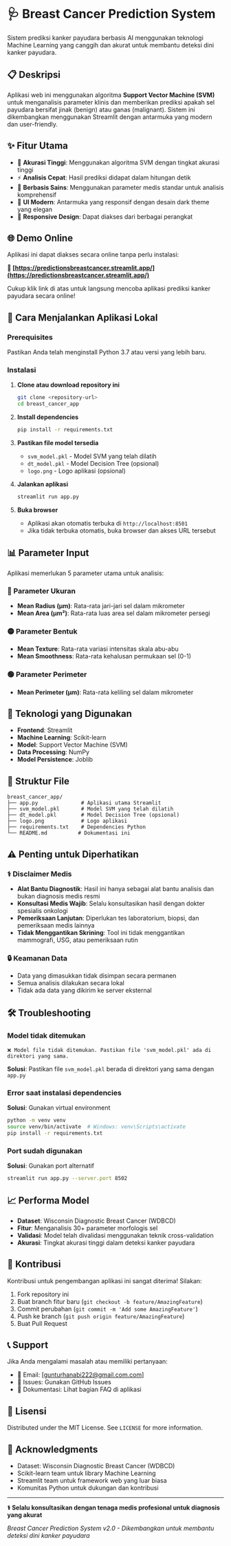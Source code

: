 # 🩺 Breast Cancer Prediction System

Sistem prediksi kanker payudara berbasis AI menggunakan teknologi Machine Learning yang canggih dan akurat untuk membantu deteksi dini kanker payudara.

## 📋 Deskripsi

Aplikasi web ini menggunakan algoritma **Support Vector Machine (SVM)** untuk menganalisis parameter klinis dan memberikan prediksi apakah sel payudara bersifat jinak (benign) atau ganas (malignant). Sistem ini dikembangkan menggunakan Streamlit dengan antarmuka yang modern dan user-friendly.

## ✨ Fitur Utama

- 🎯 **Akurasi Tinggi**: Menggunakan algoritma SVM dengan tingkat akurasi tinggi
- ⚡ **Analisis Cepat**: Hasil prediksi didapat dalam hitungan detik
- 🔬 **Berbasis Sains**: Menggunakan parameter medis standar untuk analisis komprehensif
- 🎨 **UI Modern**: Antarmuka yang responsif dengan desain dark theme yang elegan
- 📱 **Responsive Design**: Dapat diakses dari berbagai perangkat

## 🌐 Demo Online

Aplikasi ini dapat diakses secara online tanpa perlu instalasi:

**🔗 [https://predictionsbreastcancer.streamlit.app/](https://predictionsbreastcancer.streamlit.app/)**

Cukup klik link di atas untuk langsung mencoba aplikasi prediksi kanker payudara secara online!

## 🚀 Cara Menjalankan Aplikasi Lokal

### Prerequisites

Pastikan Anda telah menginstall Python 3.7 atau versi yang lebih baru.

### Instalasi

1. **Clone atau download repository ini**
   ```bash
   git clone <repository-url>
   cd breast_cancer_app
   ```

2. **Install dependencies**
   ```bash
   pip install -r requirements.txt
   ```

3. **Pastikan file model tersedia**
   - `svm_model.pkl` - Model SVM yang telah dilatih
   - `dt_model.pkl` - Model Decision Tree (opsional)
   - `logo.png` - Logo aplikasi (opsional)

4. **Jalankan aplikasi**
   ```bash
   streamlit run app.py
   ```

5. **Buka browser**
   - Aplikasi akan otomatis terbuka di `http://localhost:8501`
   - Jika tidak terbuka otomatis, buka browser dan akses URL tersebut

## 📊 Parameter Input

Aplikasi memerlukan 5 parameter utama untuk analisis:

### 🔵 Parameter Ukuran
- **Mean Radius (μm)**: Rata-rata jari-jari sel dalam mikrometer
- **Mean Area (μm²)**: Rata-rata luas area sel dalam mikrometer persegi

### 🟡 Parameter Bentuk
- **Mean Texture**: Rata-rata variasi intensitas skala abu-abu
- **Mean Smoothness**: Rata-rata kehalusan permukaan sel (0-1)

### 🟢 Parameter Perimeter
- **Mean Perimeter (μm)**: Rata-rata keliling sel dalam mikrometer

## 🔬 Teknologi yang Digunakan

- **Frontend**: Streamlit
- **Machine Learning**: Scikit-learn
- **Model**: Support Vector Machine (SVM)
- **Data Processing**: NumPy
- **Model Persistence**: Joblib

## 📁 Struktur File

```
breast_cancer_app/
├── app.py              # Aplikasi utama Streamlit
├── svm_model.pkl       # Model SVM yang telah dilatih
├── dt_model.pkl        # Model Decision Tree (opsional)
├── logo.png            # Logo aplikasi
├── requirements.txt    # Dependencies Python
└── README.md          # Dokumentasi ini
```

## ⚠️ Penting untuk Diperhatikan

### ⚕️ Disclaimer Medis

- **Alat Bantu Diagnostik**: Hasil ini hanya sebagai alat bantu analisis dan bukan diagnosis medis resmi
- **Konsultasi Medis Wajib**: Selalu konsultasikan hasil dengan dokter spesialis onkologi
- **Pemeriksaan Lanjutan**: Diperlukan tes laboratorium, biopsi, dan pemeriksaan medis lainnya
- **Tidak Menggantikan Skrining**: Tool ini tidak menggantikan mammografi, USG, atau pemeriksaan rutin

### 🔒 Keamanan Data

- Data yang dimasukkan tidak disimpan secara permanen
- Semua analisis dilakukan secara lokal
- Tidak ada data yang dikirim ke server eksternal

## 🛠️ Troubleshooting

### Model tidak ditemukan
```
❌ Model file tidak ditemukan. Pastikan file 'svm_model.pkl' ada di direktori yang sama.
```
**Solusi**: Pastikan file `svm_model.pkl` berada di direktori yang sama dengan `app.py`

### Error saat instalasi dependencies
**Solusi**: Gunakan virtual environment
```bash
python -m venv venv
source venv/bin/activate  # Windows: venv\Scripts\activate
pip install -r requirements.txt
```

### Port sudah digunakan
**Solusi**: Gunakan port alternatif
```bash
streamlit run app.py --server.port 8502
```

## 📈 Performa Model

- **Dataset**: Wisconsin Diagnostic Breast Cancer (WDBCD)
- **Fitur**: Menganalisis 30+ parameter morfologis sel
- **Validasi**: Model telah divalidasi menggunakan teknik cross-validation
- **Akurasi**: Tingkat akurasi tinggi dalam deteksi kanker payudara

## 🤝 Kontribusi

Kontribusi untuk pengembangan aplikasi ini sangat diterima! Silakan:

1. Fork repository ini
2. Buat branch fitur baru (`git checkout -b feature/AmazingFeature`)
3. Commit perubahan (`git commit -m 'Add some AmazingFeature'`)
4. Push ke branch (`git push origin feature/AmazingFeature`)
5. Buat Pull Request

## 📞 Support

Jika Anda mengalami masalah atau memiliki pertanyaan:

- 📧 Email: [gunturhanabi222@gmail.com.com]
- 💬 Issues: Gunakan GitHub Issues
- 📖 Dokumentasi: Lihat bagian FAQ di aplikasi

## 📄 Lisensi

Distributed under the MIT License. See `LICENSE` for more information.

## 🙏 Acknowledgments

- Dataset: Wisconsin Diagnostic Breast Cancer (WDBCD)
- Scikit-learn team untuk library Machine Learning
- Streamlit team untuk framework web yang luar biasa
- Komunitas Python untuk dukungan dan kontribusi

---

**⚕️ Selalu konsultasikan dengan tenaga medis profesional untuk diagnosis yang akurat**

*Breast Cancer Prediction System v2.0 - Dikembangkan untuk membantu deteksi dini kanker payudara*
